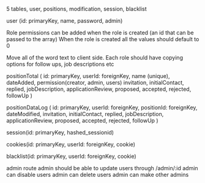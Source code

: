5 tables, user, positions, modification, session, blacklist

user (id: primaryKey, name, password, admin)

Role permissions can be added when the role is created (an id that can be passed to the array)
When the role is created all the values should default to 0

Move all of the word text to client side. Each role should have copying options for follow ups, job descriptions etc

positionTotal (
  id: primaryKey, 
  userId: foreignKey, 
  name (unique), 
  dateAdded, 
  permission(creator, admin, users)
  invitation,
  initialContact,
  replied,
  jobDescription,
  applicationReview,
  proposed,
  accepted,
  rejected,
  followUp
)

positionDataLog (
  id: primaryKey, 
  userId: foreignKey, 
  positionId: foreignKey,
  dateModified,
  invitation,
  initialContact,
  replied,
  jobDescription,
  applicationReview,
  proposed,
  accepted,
  rejected,
  followUp
)

session(id: primaryKey, hashed_sessionid)

cookies(id: primaryKey, userId: foreignKey, cookie)

blacklist(id: primaryKey, userId: foreignKey, cookie)

admin route
  admin should be able to update users through /admin/:id
  admin can disable users
  admin can delete users
  admin can make other admins

